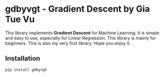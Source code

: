 # gdbyvgt - Gradient Descent by Gia Tue Vu

This library implements **Gradient Descent** for Machine Learning.
It is simple and easy to use, especially for Linear Regression.
This library is mainly for beginners.
This is also my very first library. Hope you enjoy it.
## Installation

```sh
pip install gdbyvgt
